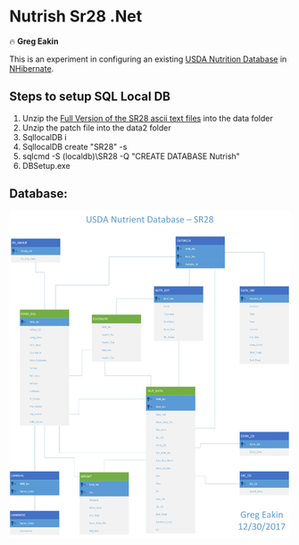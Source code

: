 # Nutrish Sr28 .Net
:fire: **Greg Eakin**

This is an experiment in configuring an existing [USDA Nutrition Database](https://www.ars.usda.gov/northeast-area/beltsville-md-bhnrc/beltsville-human-nutrition-research-center/methods-and-application-of-food-composition-laboratory/mafcl-site-pages/sr17-sr28/) in [NHibernate](https://nhibernate.info/).

## Steps to setup SQL Local DB
1. Unzip the [Full Version of the SR28 ascii text files](https://www.ars.usda.gov/northeast-area/beltsville-md-bhnrc/beltsville-human-nutrition-research-center/methods-and-application-of-food-composition-laboratory/mafcl-site-pages/sr17-sr28/) into the data folder
1. Unzip the patch file into the data2 folder
1. SqllocalDB i
1. SqllocalDB create "SR28" -s
1. sqlcmd -S (localdb)\SR28 -Q "CREATE DATABASE Nutrish"
1. DBSetup.exe

## Database:
[![USDA Nutrition Database](SR28lib/Nutrish%20SR28.jpg "USDA Nutrition Database")](https://www.ars.usda.gov/northeast-area/beltsville-md-bhnrc/beltsville-human-nutrition-research-center/methods-and-application-of-food-composition-laboratory/mafcl-site-pages/sr17-sr28/)
